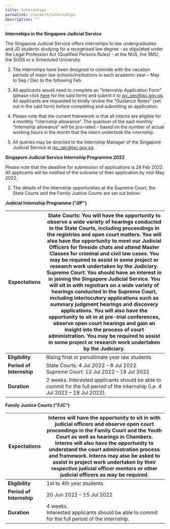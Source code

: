 ```yaml
---
title: Internships
permalink: /careers/internships
description: ""
---
```

**Internships in the Singapore Judicial Service**

The Singapore Judicial Service offers internships to law undergraduates and JD students studying for a recognised law degree - as stipulated under the Legal Profession Act (Qualified Persons Rules) - at the NUS, the SMU, the SUSS or a Scheduled University. 

2. The internships have been designed to coincide with the vacation periods of major law schools/institutions in each academic year – May to Sep / Dec to the following Feb.

3. All applicants would need to complete an "Internship Application Form" (please click [here](https://go.gov.sg/judicial-internship-application-form) for the said form) and submit it to jsc_sec@jsc.gov.sg.  All applicants are requested to kindly review the “Guidance Notes” (set out in the said form) before completing and submitting an application. 

4. Please note that the current framework is that all interns are eligible for a monthly “internship allowance”.  The quantum of the said monthly “internship allowance” will be pro-rated – based on the number of actual working hours in the month that the intern undertook the internship. 

5. All queries may be directed to the Internship Manager of the Singapore Judicial Service at jsc_sec@jsc.gov.sg.


**Singapore Judicial Service Internship Programme 2022**

Please note that the deadline for submission of applications is 28 Feb 2022. All applicants will be notified of the outcome of their application by mid-May 2022. 


2. The details of the internship opportunities at the Supreme Court, the State Courts and the Family Justice Courts are set out below:

**Judicial Internship Programme ("JIP")**

|**Expectations** |**State Courts**: You will have the opportunity to observe a wide variety of hearings conducted in the State Courts, including proceedings in the registries and open court matters. You will also have the opportunity to meet our Judicial Officers for fireside chats and attend Master Classes for criminal and civil law cases. You may be required to assist in some project or research work undertaken by the Judiciary. <br>**Supreme Court**: You should have an interest in in joining the Singapore Judicial Service. You will sit in with registrars on a wide variety of hearings conducted in the Supreme Court, including interlocutory applications such as summary judgment hearings and discovery applications. You will also have the opportunity to sit in at pre-trial conferences, observe open court hearings and gain an insight into the process of court administration. You may be required to assist in some project or research work undertaken by the Judiciary. |
| -------  | -------- | 
| **Eligibility**| Rising final or penultimate year law students|
| **Period of   Internship**  |State Courts: 4 Jul 2022 – 8 Jul 2022  <br> Supreme Court: 12 Jul 2022 – 18 Jul 2022 |
|**Duration**| 2 weeks. Interested applicants should be able to commit for the full period of the internship (i.e. 4 Jul 2022 – 18 Jul 2022). |

**Family Justice Courts ("FJC")**

|**Expectations** |Interns will have the opportunity to sit in with judicial officers and observe open court proceedings in the Family Court and the Youth Court as well as hearings in Chambers. Interns will also have the opportunity to understand the court administration process and framework. Interns may also be asked to assist in project work undertaken by their respective judicial officer mentors or other judicial officers as may be required.  | 
| -------- | -------- |
| **Eligibility** | 1st to 4th year students |
|**Period of Internship**| 20 Jun 2022 – 15 Jul 2022 |
|**Duration**| 4 weeks. <br> Interested applicants should be able to commit for the full period of the internship. |

	